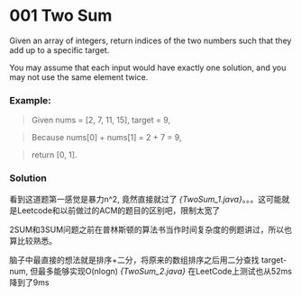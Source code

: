 # 001 Two Sum

Given an array of integers, return indices of the two numbers such that they add up to a specific target.

You may assume that each input would have exactly one solution, and you may not use the same element twice.

### Example:
>Given nums = [2, 7, 11, 15], target = 9,

>Because nums[0] + nums[1] = 2 + 7 = 9,

>return [0, 1].

### Solution

看到这道题第一感觉是暴力n^2, 竟然直接就过了  *{TwoSum_1.java}*。。。这可能就是Leetcode和以前做过的ACM的题目的区别吧，限制太宽了

2SUM和3SUM问题之前在普林斯顿的算法书当作时间复杂度的例题讲过，所以也算比较熟悉。

脑子中最直接的想法就是排序+二分，将原来的数组排序之后用二分查找 target-num, 但最多能够实现O(nlogn)   *{TwoSum_2.java}* 在LeetCode上测试也从52ms降到了9ms

